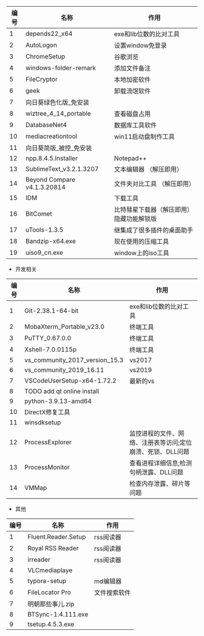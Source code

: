 | 编号 | 名称                        | 作用                                      |
|------|-----------------------------|-------------------------------------------|
| 1    | depends22_x64               | exe和lib位数的比对工具                    |
| 2    | AutoLogon                   | 设置window免登录                          |
| 3    | ChromeSetup                 | 谷歌浏览                                  |
| 4    | windows-folder-remark       | 添加文件备注                              |
| 5    | FileCryptor                 | 本地加密软件                              |
| 6    | geek                        | 卸载流氓软件                              |
| 7    | 向日葵绿色化版_免安装       |                                           |
| 8    | wiztree_4_14_portable       | 查看磁盘占用                              |
| 9    | DatabaseNet4                | 数据库工具软件                            |
| 10   | mediacreationtool           | win11启动盘制作工具                       |
| 11   | 向日葵简版_被控_免安装      |                                           |
| 12   | npp.8.4.5.Installer         | Notepad++                                 |
| 13   | SublimeText_v3.2.1.3207     | 文本编辑器 （解压即用）                   |
| 14   | Beyond Compare v4.1.3.20814 | 文件夹对比工具 （解压即用）               |
| 15   | IDM                         | 下载工具                                  |
| 16   | BitComet                    | 比特彗星下载器（解压即用） 隐藏功能解锁版 |
| 17   | uTools-1.3.5                | 继集成了很多插件的桌面助手                |
| 18   | Bandzip-x64.exe             | 现在使用的压缩工具                         |
| 19   | uiso9_cn.exe                | window上的iso工具                         |

+ 开发相关

| 编号 | 名称                           | 作用                   |
|------|--------------------------------|------------------------|
| 1    | Git-2.38.1-64-bit              | exe和lib位数的比对工具 |
| 2    | MobaXterm_Portable_v23.0       | 终端工具               |
| 3    | PuTTY_0.67.0.0                 | 终端工具               |
| 4    | Xshell-7.0.0115p               | 终端工具               |
| 5    | vs_community_2017_version_15.3 | vs2017                 |
| 6    | vs_community_2019_16.11        | vs2019                 |
| 7    | VSCodeUserSetup-x64-1.72.2     | 最新的vs               |
| 8    | TODO add qt online install     |                        |
| 9    | python-3.9.13-amd64            |                        |
| 10   | DirectX修复工具                |                        |
| 11   | winsdksetup                    |                        |
| 12   | ProcessExplorer                | 监控进程的文件、网络、注册表等访问;定位崩溃、死锁、DLL问题|
| 13   | ProcessMonitor                 | 查看进程详细信息;检测句柄泄露、DLL问题 |
| 14   | VMMap                          | 检查内存泄露、碎片等问题 |

+ 其他

| 编号 | 名称                | 作用         |
|------|---------------------|--------------|
| 1    | Fluent.Reader.Setup | rss阅读器    |
| 2    | Royal RSS Reader    | rss阅读器    |
| 3    | irreader            | rss阅读器    |
| 4    | VLCmediaplaye       |              |
| 5    | typora-setup        | md编辑器     |
| 6    | FileLocator Pro     | 文件搜索软件 |
| 7    | 明朝那些事儿.zip    |              |
| 8    | BTSync-1.4.111.exe  |              |
| 9    | tsetup.4.5.3.exe    |              |

